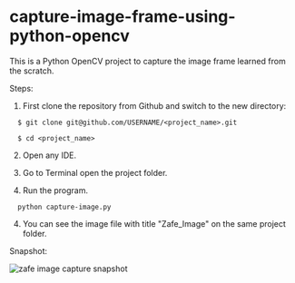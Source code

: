 # capture-image-frame-using-python-opencv
This is a Python OpenCV project to capture the image frame learned from the scratch.

Steps:

1. First clone the repository from Github and switch to the new directory:
```
  $ git clone git@github.com/USERNAME/<project_name>.git

  $ cd <project_name>
```
2. Open any IDE.

3. Go to Terminal open the project folder.

4. Run the program.

```
  python capture-image.py
```
4. You can see the image file with title "Zafe_Image" on the same project folder.

Snapshot:

![zafe image capture snapshot](https://github.com/thedevsafaf/capture-image-frame-using-python-opencv/assets/85129653/41112fc5-5690-4869-9584-30d17282392d)
